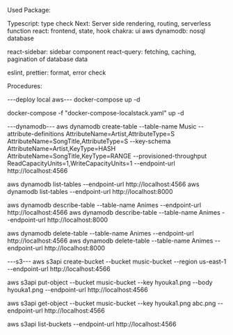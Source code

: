 Used Package:

Typescript: type check
Next: Server side rendering, routing, serverless function
react: frontend, state, hook
chakra: ui
aws dynamodb: nosql database

react-sidebar: sidebar component
react-query: fetching, caching, pagination of database data

eslint, prettier: format, error check

Procedures:

---deploy local aws---
docker-compose up -d

docker-compose -f "docker-compose-localstack.yaml" up -d

---dynamodb---
aws dynamodb create-table --table-name Music --attribute-definitions AttributeName=Artist,AttributeType=S AttributeName=SongTitle,AttributeType=S --key-schema AttributeName=Artist,KeyType=HASH AttributeName=SongTitle,KeyType=RANGE --provisioned-throughput ReadCapacityUnits=1,WriteCapacityUnits=1  --endpoint-url http://localhost:4566

aws dynamodb list-tables --endpoint-url http://localhost:4566
aws dynamodb list-tables --endpoint-url http://localhost:8000

aws dynamodb describe-table --table-name Animes  --endpoint-url http://localhost:4566
aws dynamodb describe-table --table-name Animes  --endpoint-url http://localhost:8000

aws dynamodb delete-table --table-name Animes  --endpoint-url http://localhost:4566
aws dynamodb delete-table --table-name Animes  --endpoint-url http://localhost:8000

---s3---
aws s3api create-bucket --bucket music-bucket --region us-east-1  --endpoint-url http://localhost:4566

aws s3api put-object --bucket music-bucket --key hyouka1.png --body hyouka1.png --endpoint-url http://localhost:4566

aws s3api get-object --bucket music-bucket --key hyouka1.png abc.png --endpoint-url http://localhost:4566

aws s3api list-buckets --endpoint-url http://localhost:4566